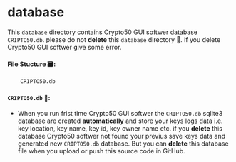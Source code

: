 # database

This `database` directory contains Crypto50 GUI softwer database `CRIPTO50.db`. please do not **delete** this `database` directory 🙅. if you delete Crypto50 GUI softwer give some error.


#### File Stucture 🗃️:

```bash
    CRIPTO50.db
```
#### `CRIPTO50.db` 📄:
- When you run frist time Crypto50 GUI softwer the `CRIPTO50.db` sqlite3 database are created **automatically** and store your keys logs data i.e. key location, key name, key id, key owner name etc. if you **delete** this database Crypto50 softwer not found your previus save keys data and generated new `CRIPTO50.db` database. But you can **delete** this database file when you upload or push this source code in GitHub.